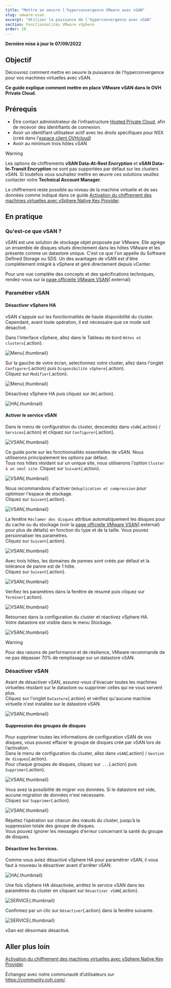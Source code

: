 ```yaml
---
title: "Mettre en oeuvre l'hyperconvergence VMware avec vSAN"
slug: vmware-vsan
excerpt: "Utiliser la puissance de l'hyperconvergence avec vSAN"
section: Fonctionnalités VMware vSphere
order: 10
---
```


**Dernière mise à jour le 07/09/2022**

## Objectif

Découvrez comment mettre en oeuvre la puissance de l'hyperconvergence pour vos machines virtuelles avec vSAN.

**Ce guide explique comment mettre en place VMware vSAN dans le OVH Private Cloud.**

## Prérequis

- Être contact administrateur de l'infrastructure [Hosted Private Cloud](https://www.ovhcloud.com/fr/enterprise/products/hosted-private-cloud/), afin de recevoir des identifiants de connexion.
- Avoir un identifiant utilisateur actif avec les droits spécifiques pour NSX (créé dans l'[espace client OVHcloud](https://www.ovh.com/auth/?action=gotomanager&from=https://www.ovh.com/fr/&ovhSubsidiary=fr))
- Avoir au minimum trois hôtes vSAN

> [!warning]
>
> Les options de chiffrements **vSAN Data-At-Rest Encryption** et **vSAN Data-In-Transit Encryption** ne sont pas supportées par défaut sur les clusters vSAN. Si toutefois vous souhaitez mettre en œuvre ces solutions veuillez contacter votre **Technical Account Manager**.
> 
> Le chiffrement reste possible au niveau de la machine virtuelle et de ses données comme indiqué dans ce guide [Activation du chiffrement des machines virtuelles avec vSphere Native Key Provider](https://docs.ovh.com/fr/private-cloud/vm-encrypt-vnkp/).
>


## En pratique

### Qu'est-ce que vSAN ?

vSAN est une solution de stockage objet proposée par VMware. Elle agrège un ensemble de disques situés directement dans les hôtes VMware et les présente comme un datastore unique. C'est ce que l'on appelle du Software Defined Storage ou SDS. Un des avantages de vSAN est d'être complétement intégré à vSphere et géré directement depuis vCenter.

Pour une vue complète des concepts et des spécifications techniques, rendez-vous sur la [page officielle VMware VSAN](https://docs.vmware.com/fr/VMware-vSphere/6.7/com.vmware.vsphere.vsan-planning.doc/GUID-18F531E9-FF08-49F5-9879-8E46583D4C70.html){.external}

### Paramétrer vSAN

#### Désactiver vSphere HA

vSAN s'appuie sur les fonctionnalités de haute disponibilité du cluster. Cependant, avant toute opération, il est nécessaire que ce mode soit désactivé.

Dans l'interface vSphere, allez dans le Tableau de bord `Hôtes et clusters`{.action}.

![Menu](images/en01hosts.png){.thumbnail}

Sur la gauche de votre écran, selectionnez votre cluster, allez dans l'onglet `Configurer`{.action} puis `Disponibilité vSphere`{.action}.<br>
Cliquez sur `Modifier`{.action}.

![Menu](images/en02cluster.png){.thumbnail}

Désactivez vSphere HA puis cliquez sur `OK`{.action}.

![HA](images/en03ha.png){.thumbnail}

#### Activer le service vSAN

Dans le menu de configuration du cluster, descendez dans `vSAN`{.action} / `Services`{.action} et cliquez sur `Configurer`{.action}.

![VSAN](images/en04vsan.png){.thumbnail}

Ce guide porte sur les fonctionnalités essentielles de vSAN. Nous utiliserons principalement les options par défaut.<br>
Tous nos hôtes résidant sur un unique site, nous utiliserons l'option `Cluster à un seul site`. Cliquez sur `Suivant`{.action}.

![VSAN](images/en05vsantype.png){.thumbnail}

Nous recommandons d'activer `Déduplication et compression` pour optimiser l'espace de stockage.<br>
Cliquez sur `Suivant`{.action}.

![VSAN](images/en06vsanservices.png){.thumbnail}

La fenêtre `Réclamer des disques` attribue automatiquement les disques pour du cache ou du stockage (voir la [page officielle VMware VSAN](https://docs.vmware.com/fr/VMware-vSphere/6.7/com.vmware.vsphere.vsan-planning.doc/GUID-18F531E9-FF08-49F5-9879-8E46583D4C70.html){.external} pour plus de détails) en fonction du type et de la taille. Vous pouvez personnaliser les paramètres.<br>
Cliquez sur `Suivant`{.action}.

![VSAN](images/en07vsanclaim.png){.thumbnail}

Avec trois hôtes, les domaines de pannes sont créés par défaut et la tolérance de panne est de 1 hôte.<br>
Cliquez sur `Suivant`{.action}.

![VSAN](images/en08vsanfault.png){.thumbnail}

Verifiez les paramètres dans la fenêtre de résumé puis cliquez sur `Terminer`{.action}.

![VSAN](images/en09vsanready.png){.thumbnail}

Retournez dans la configuration du cluster et réactivez vSphere HA.<br>
Votre datastore est visible dans le menu Stockage.

![VSAN](images/en10vsandata.png){.thumbnail}

> [!warning]
>
> Pour des raisons de performance et de résilience, VMware recommande de ne pas dépasser 70% de remplissage sur un datastore vSAN.
>

### Désactiver vSAN

Avant de désactiver vSAN, assurez-vous d'évacuer toutes les machines virtuelles résidant sur le datastore ou supprimer celles qui ne vous servent plus.<br>
Cliquez sur l'onglet `Datastore`{.action} et vérifiez qu'aucune machine virtuelle n'est installée sur le datastore vSAN.

![VSAN](images/en11vsanvm.png){.thumbnail}

#### Suppression des groupes de disques

Pour supprimer toutes les informations de configuration vSAN de vos disques, vous pouvez effacer le groupe de disques créé par vSAN lors de l’activation.<br>
Dans le menu de configuration du cluster, allez dans `vSAN`{.action} / `Gestion de disques`{.action}.<br>
Pour chaque groupes de disques, cliquez sur `...`{.action} puis `Supprimer`{.action}.<br>

![VSAN](images/en12vsanremove.png){.thumbnail}

Vous avez la possibilité de migrer vos données. Si le datastore est vide, aucune migration de données n'est nécessaire.<br>
Cliquez sur `Supprimer`{.action}.

![VSAN](images/en13vsanmig.png){.thumbnail}

Répétez l’opération sur chacun des nœuds du cluster, jusqu’à la suppression totale des groupe de disques.<br>
Vous pouvez ignorer les messages d'erreur concernant la santé du groupe de disques.

#### Désactiver les Services.

Comme vous aviez désactivé vSphere HA pour paramétrer vSAN, il vous faut à nouveau la désactiver avant d'arrêter vSAN.

![HA](images/en03ha.png){.thumbnail}

Une fois vSphere HA désactivée, arrêtez le service vSAN dans les paramètres du cluster en cliquant sur `Désactiver vSAN`{.action}.

![SERVICE](images/en14vsanoff.png){.thumbnail}

Confirmez par un clic sur `Désactiver`{.action} dans la fenêtre suivante.

![SERVICE](images/en15vsanconfirm.png){.thumbnail}

vSan est désormais désactivé.

## Aller plus loin

[Activation du chiffrement des machines virtuelles avec vSphere Native Key Provider](https://docs.ovh.com/fr/private-cloud/vm-encrypt-vnkp/).

Échangez avec notre communauté d’utilisateurs sur <https://community.ovh.com/>.
